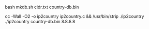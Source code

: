 
bash mkdb.sh cidr.txt country-db.bin  

cc -Wall -O2 -o ip2country ip2country.c && /usr/bin/strip ./ip2country  
./ip2country country-db.bin 8.8.8.8  

